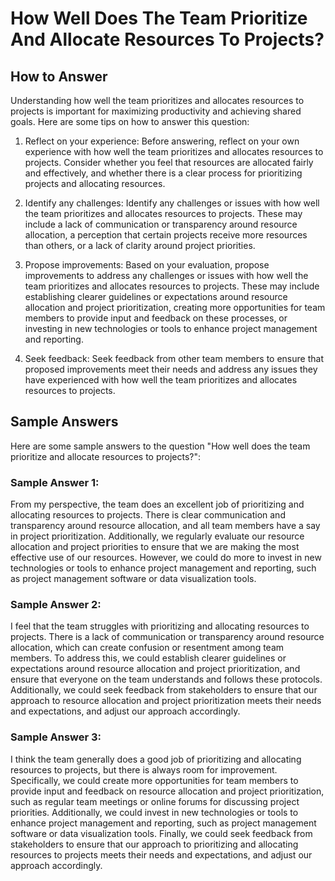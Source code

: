 How Well Does The Team Prioritize And Allocate Resources To Projects?
============================================================================================

How to Answer
-------------

Understanding how well the team prioritizes and allocates resources to projects is important for maximizing productivity and achieving shared goals. Here are some tips on how to answer this question:

1. Reflect on your experience: Before answering, reflect on your own experience with how well the team prioritizes and allocates resources to projects. Consider whether you feel that resources are allocated fairly and effectively, and whether there is a clear process for prioritizing projects and allocating resources.

2. Identify any challenges: Identify any challenges or issues with how well the team prioritizes and allocates resources to projects. These may include a lack of communication or transparency around resource allocation, a perception that certain projects receive more resources than others, or a lack of clarity around project priorities.

3. Propose improvements: Based on your evaluation, propose improvements to address any challenges or issues with how well the team prioritizes and allocates resources to projects. These may include establishing clearer guidelines or expectations around resource allocation and project prioritization, creating more opportunities for team members to provide input and feedback on these processes, or investing in new technologies or tools to enhance project management and reporting.

4. Seek feedback: Seek feedback from other team members to ensure that proposed improvements meet their needs and address any issues they have experienced with how well the team prioritizes and allocates resources to projects.

Sample Answers
--------------

Here are some sample answers to the question "How well does the team prioritize and allocate resources to projects?":

### Sample Answer 1:

From my perspective, the team does an excellent job of prioritizing and allocating resources to projects. There is clear communication and transparency around resource allocation, and all team members have a say in project prioritization. Additionally, we regularly evaluate our resource allocation and project priorities to ensure that we are making the most effective use of our resources. However, we could do more to invest in new technologies or tools to enhance project management and reporting, such as project management software or data visualization tools.

### Sample Answer 2:

I feel that the team struggles with prioritizing and allocating resources to projects. There is a lack of communication or transparency around resource allocation, which can create confusion or resentment among team members. To address this, we could establish clearer guidelines or expectations around resource allocation and project prioritization, and ensure that everyone on the team understands and follows these protocols. Additionally, we could seek feedback from stakeholders to ensure that our approach to resource allocation and project prioritization meets their needs and expectations, and adjust our approach accordingly.

### Sample Answer 3:

I think the team generally does a good job of prioritizing and allocating resources to projects, but there is always room for improvement. Specifically, we could create more opportunities for team members to provide input and feedback on resource allocation and project prioritization, such as regular team meetings or online forums for discussing project priorities. Additionally, we could invest in new technologies or tools to enhance project management and reporting, such as project management software or data visualization tools. Finally, we could seek feedback from stakeholders to ensure that our approach to prioritizing and allocating resources to projects meets their needs and expectations, and adjust our approach accordingly.
